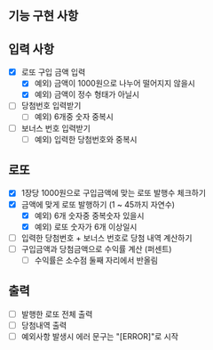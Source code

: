 ## 기능 구현 사항
## 입력 사항
- [x] 로또 구입 금액 입력
  - [x] 예외) 금액이 1000원으로 나누어 떨어지지 않을시
  - [x] 예외) 금액이 정수 형태가 아닐시
- [ ] 당첨번호 입력받기
  - [ ] 예외) 6개중 숫자 중복시
- [ ] 보너스 번호 입력받기
  - [ ] 예외) 입력한 당첨번호와 중복시

## 로또
- [x] 1장당 1000원으로 구입금액에 맞는 로또 발행수 체크하기  
- [x] 금액에 맞게 로또 발행하기 (1 ~ 45까지 자연수)
  - [x] 예외) 6개 숫자중 중복숫자 있을시
  - [x] 예외) 로또 숫자가 6개 이상일시
- [ ] 입력한 당첨번호 + 보너스 번호로 당첨 내역 계산하기
- [ ] 구입금액과 당첨금액으로 수익률 계산 (퍼센트)
  - [ ] 수익률은 소수점 둘째 자리에서 반올림

## 출력
- [ ] 발행한 로또 전체 출력
- [ ] 당첨내역 출력
- [ ] 예외사항 발생시 에러 문구는 "[ERROR]"로 시작
